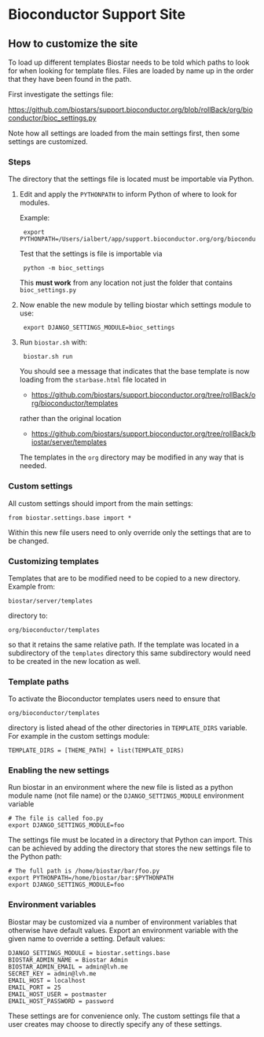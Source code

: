# Bioconductor Support Site

## How to customize the site

To load up different templates Biostar needs to be told which paths to look for when looking for template files.
Files are loaded by name up in the order that they have been found in the path.

First investigate the settings file:

https://github.com/biostars/support.bioconductor.org/blob/rollBack/org/bioconductor/bioc_settings.py

Note how all settings are loaded from the main settings first, then some settings are customized.

### Steps

The directory that the settings file is located must be importable via Python.

1. Edit and apply the `PYTHONPATH` to inform Python of where to look for modules.

     Example:

        export PYTHONPATH=/Users/ialbert/app/support.bioconductor.org/org/bioconductor:$PYTHONPATH

     Test that the settings is file is importable via

        python -m bioc_settings

     This **must work** from any location not just the folder that contains `bioc_settings.py`

2. Now enable the new module by telling biostar which settings module to use:

        export DJANGO_SETTINGS_MODULE=bioc_settings

3. Run `biostar.sh` with:

        biostar.sh run

    You should see a message that indicates that the base template is now loading from
the `starbase.html` file located in

    * https://github.com/biostars/support.bioconductor.org/tree/rollBack/org/bioconductor/templates

    rather than the original location

    * https://github.com/biostars/support.bioconductor.org/tree/rollBack/biostar/server/templates

    The templates in the `org` directory may be modified in any way that is needed.

### Custom settings

All custom settings should import from the main settings:

    from biostar.settings.base import *
    
Within this new file users need to only override only the settings that are to be changed.

### Customizing templates

Templates that are to be modified need to be copied to a new directory. Example from:

    biostar/server/templates 
    
directory to:

    org/bioconductor/templates

so that it retains the same relative path.  If the template was located
in a subdirectory of the `templates` directory this same
subdirectory would need to be created in the new location as well.

### Template paths

To activate the Bioconductor templates users need to ensure that

    org/bioconductor/templates

directory is listed ahead of the other directories in `TEMPLATE_DIRS` variable.
For example in the custom settings module:
    
    TEMPLATE_DIRS = [THEME_PATH] + list(TEMPLATE_DIRS)

### Enabling the new settings

Run biostar in an environment where the new file is listed as a python module name 
(not file name) or the `DJANGO_SETTINGS_MODULE` environment variable

    # The file is called foo.py
    export DJANGO_SETTINGS_MODULE=foo

The settings file must be located in a directory that Python can import. This can 
be achieved by adding the directory that stores the new settings file to the Python path:
    
    # The full path is /home/biostar/bar/foo.py
    export PYTHONPATH=/home/biostar/bar:$PYTHONPATH
    export DJANGO_SETTINGS_MODULE=foo

### Environment variables

Biostar may be customized via a number of environment variables that otherwise 
have default values. Export an environment variable with the given name to
override a setting. Default values:

    DJANGO_SETTINGS_MODULE = biostar.settings.base
    BIOSTAR_ADMIN_NAME = Biostar Admin
    BIOSTAR_ADMIN_EMAIL = admin@lvh.me
    SECRET_KEY = admin@lvh.me
    EMAIL_HOST = localhost
    EMAIL_PORT = 25
    EMAIL_HOST_USER = postmaster
    EMAIL_HOST_PASSWORD = password

These settings are for convenience only. The custom settings file that a user
creates may choose to directly specify any of these settings.
